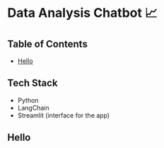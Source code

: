 # Data Analysis Chatbot 📈




## Table of Contents
- [Hello](#hello)

## Tech Stack
- Python 
- LangChain
- Streamlit (interface for the app)



## Hello  

